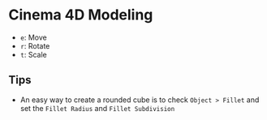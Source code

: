 # Cinema 4D Modeling

- `e`: Move
- `r`: Rotate
- `t`: Scale

## Tips

- An easy way to create a rounded cube is to check `Object > Fillet` and set the `Fillet Radius` and `Fillet Subdivision`
